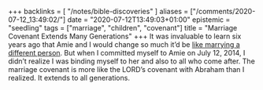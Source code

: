 +++
backlinks = [
  "/notes/bible-discoveries"
]
aliases = ["/comments/2020-07-12_13:49:02/"]
date = "2020-07-12T13:49:03+01:00"
epistemic = "seedling"
tags = ["marriage", "children", "covenant"]
title = "Marriage Covenant Extends Many Generations"
+++
It was invaluable to learn six years ago that Amie and I would change so much it’d be [like marrying a different person](https://timothykeller.com/books/the-meaning-of-marriage). But when I committed myself to Amie on July 12, 2014, I didn’t realize I was binding myself to her and also to all who come after. The marriage covenant is more like the LORD’s covenant with Abraham than I realized. It extends to all generations.
